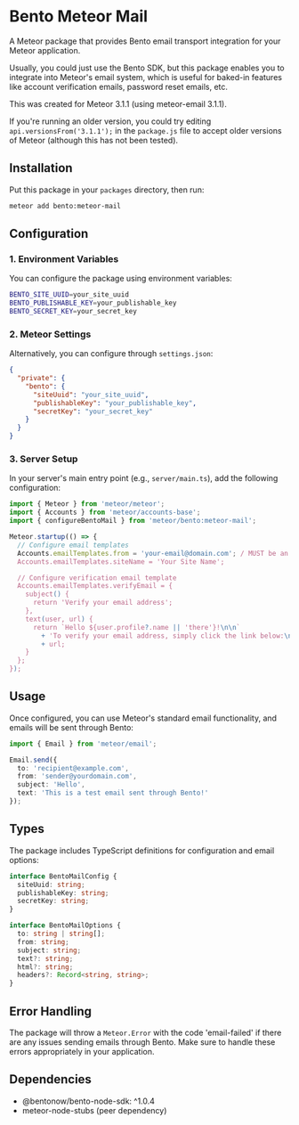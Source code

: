 # Bento Meteor Mail

A Meteor package that provides Bento email transport integration for your Meteor application.

Usually, you could just use the Bento SDK, but this package enables you to integrate into Meteor's email system, which is useful for baked-in features like account verification emails, password reset emails, etc.

This was created for Meteor 3.1.1 (using meteor-email 3.1.1).

If you're running an older version, you could try editing `api.versionsFrom('3.1.1');` in the `package.js` file to accept older versions of Meteor (although this has not been tested).

## Installation

Put this package in your `packages` directory, then run:
```bash
meteor add bento:meteor-mail
```

## Configuration

### 1. Environment Variables

You can configure the package using environment variables:

```bash
BENTO_SITE_UUID=your_site_uuid
BENTO_PUBLISHABLE_KEY=your_publishable_key
BENTO_SECRET_KEY=your_secret_key
```

### 2. Meteor Settings

Alternatively, you can configure through `settings.json`:

```json
{
  "private": {
    "bento": {
      "siteUuid": "your_site_uuid",
      "publishableKey": "your_publishable_key",
      "secretKey": "your_secret_key"
    }
  }
}
```

### 3. Server Setup

In your server's main entry point (e.g., `server/main.ts`), add the following configuration:

```typescript
import { Meteor } from 'meteor/meteor';
import { Accounts } from 'meteor/accounts-base';
import { configureBentoMail } from 'meteor/bento:meteor-mail';

Meteor.startup(() => {
  // Configure email templates
  Accounts.emailTemplates.from = 'your-email@domain.com'; / MUST be an email address in your list of authors on Bento, or this will throw an error.
  Accounts.emailTemplates.siteName = 'Your Site Name';

  // Configure verification email template
  Accounts.emailTemplates.verifyEmail = {
    subject() {
      return 'Verify your email address';
    },
    text(user, url) {
      return `Hello ${user.profile?.name || 'there'}!\n\n`
        + 'To verify your email address, simply click the link below:\n\n'
        + url;
    }
  };
});
```

## Usage

Once configured, you can use Meteor's standard email functionality, and emails will be sent through Bento:

```typescript
import { Email } from 'meteor/email';

Email.send({
  to: 'recipient@example.com',
  from: 'sender@yourdomain.com',
  subject: 'Hello',
  text: 'This is a test email sent through Bento!'
});
```

## Types

The package includes TypeScript definitions for configuration and email options:

```typescript
interface BentoMailConfig {
  siteUuid: string;
  publishableKey: string;
  secretKey: string;
}

interface BentoMailOptions {
  to: string | string[];
  from: string;
  subject: string;
  text?: string;
  html?: string;
  headers?: Record<string, string>;
}
```

## Error Handling

The package will throw a `Meteor.Error` with the code 'email-failed' if there are any issues sending emails through Bento. Make sure to handle these errors appropriately in your application.

## Dependencies

- @bentonow/bento-node-sdk: ^1.0.4
- meteor-node-stubs (peer dependency)